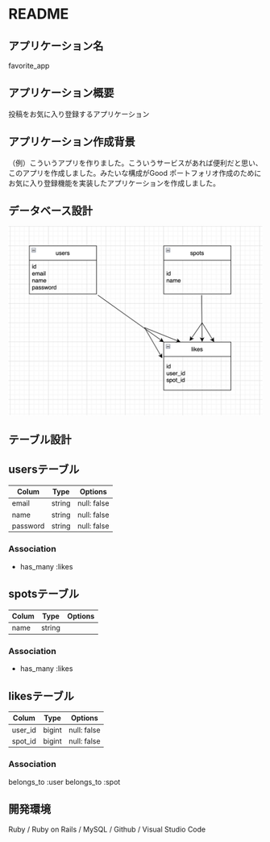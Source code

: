 # README

## アプリケーション名
favorite_app

## アプリケーション概要
投稿をお気に入り登録するアプリケーション


## アプリケーション作成背景
（例）こういうアプリを作りました。こういうサービスがあれば便利だと思い、このアプリを作成しました。みたいな構成がGood
ポートフォリオ作成のためにお気に入り登録機能を実装したアプリケーションを作成しました。

## データベース設計
![サンプル画像](app/assets/images/er.png)


## テーブル設計

## usersテーブル
| Colum    | Type    | Options     |
| -------- | ------- | ----------- |
| email    | string  | null: false |
| name     | string  | null: false |
| password | string  | null: false |

### Association
* has_many :likes

## spotsテーブル
| Colum    | Type    | Options     |
| -------- | ------- | ----------- |
| name     | string  |             |
### Association
* has_many :likes

## likesテーブル
| Colum    | Type    | Options     |
| -------- | ------- | ----------- |
| user_id  | bigint  | null: false |
| spot_id  | bigint  | null: false |

### Association
belongs_to :user
belongs_to :spot

## 開発環境
Ruby / Ruby on Rails / MySQL / Github / Visual Studio Code
